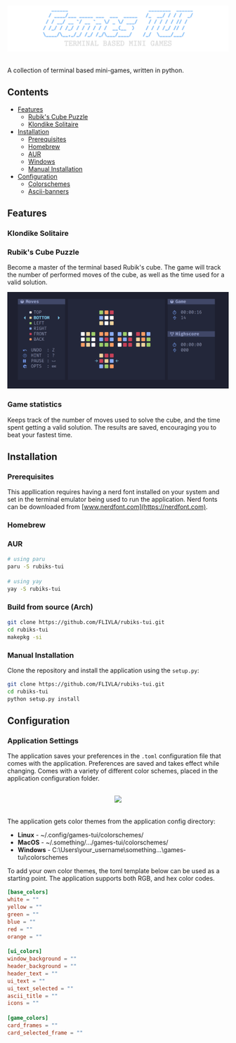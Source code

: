 <br/>
<div align="center">
  <img src=".assets/logo.png"/>
</div>
<br/>

A collection of terminal based mini-games, written in python. 

## Contents

- [Features](#features)
  - [Rubik's Cube Puzzle]()
  - [Klondike Solitaire](#klondike-solitaire )
- [Installation](#installation)
  - [Prerequisites](#prerequisites)
  - [Homebrew](#homebrew)
  - [AUR](#aur)
  - [Windows]()
  - [Manual Installation](#manual-installation)
- [Configuration](#configuration)
  - [Colorschemes](#colorschemes)
  - [Ascii-banners](#ascii-banners)

## Features

### Klondike Solitaire



### Rubik's Cube Puzzle

Become a master of the terminal based Rubik's cube. The game will track the number of performed moves of the cube, as well as the time used for a valid solution.

<div align="center">
  <img src=".assets/rubiks-ui.png"/>
</div>

### Game statistics

Keeps track of the number of moves used to solve the cube, and the time spent getting a valid solution. The results are saved, encouraging you to beat your fastest time.



## Installation

### Prerequisites

This appllication requires having a nerd font installed on your system and set in the terminal emulator being used to run the application. Nerd fonts can be downloaded from [www.nerdfont.com](https://nerdfont.com). 

### Homebrew


### AUR


```bash
# using paru
paru -S rubiks-tui

# using yay
yay -S rubiks-tui
```

### Build from source (Arch)

```bash
git clone https://github.com/FLIVLA/rubiks-tui.git
cd rubiks-tui
makepkg -si
```

### Manual Installation

Clone the repository and install the application using the `setup.py`:

```bash
git clone https://github.com/FLIVLA/rubiks-tui.git
cd rubiks-tui
python setup.py install
```

## Configuration

### Application Settings

The application saves your preferences in the `.toml` configuration file that comes with the application. Preferences are saved and takes effect while changing. Comes with a variety of different color schemes, placed in the application configuration folder.

<br/>
<div align="center">
  <img src=".assets/colors.gif" />
</div>
<br/>

The application gets color themes from the application config directory:

- **Linux** - ~/.config/games-tui/colorschemes/
- **MacOS** - ~/.something/.../games-tui/colorschemes/
- **Windows** - C:\Users\your_username\something\...\games-tui\colorschemes

To add your own color themes, the toml template below can be used as a starting point. The application supports both RGB, and hex color codes.

```toml
[base_colors]
white = ""
yellow = ""
green = ""
blue = ""
red = ""
orange = ""

[ui_colors]
window_background = ""
header_background = ""
header_text = ""
ui_text = ""
ui_text_selected = ""
ascii_title = ""
icons = ""

[game_colors]
card_frames = ""
card_selected_frame = ""
```